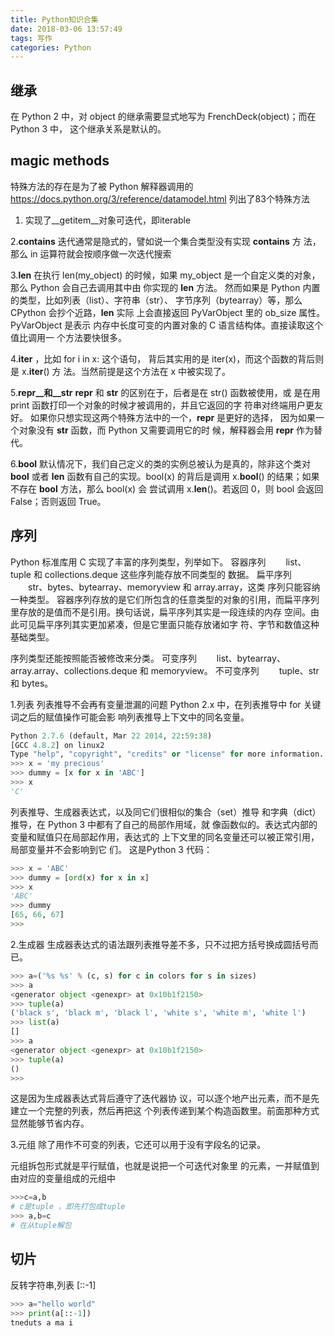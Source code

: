 ```yaml
---
title: Python知识合集
date: 2018-03-06 13:57:49
tags: 写作 
categories: Python
---
```


## 继承

在 Python 2 中，对 object 的继承需要显式地写为 FrenchDeck(object)；而在 Python 3 中，
这个继承关系是默认的。

## magic methods

特殊方法的存在是为了被 Python 解释器调用的
https://docs.python.org/3/reference/datamodel.html 列出了83个特殊方法

1. 实现了__getitem__对象可迭代，即iterable

2.__contains__
迭代通常是隐式的，譬如说一个集合类型没有实现 __contains__ 方
法，那么 in 运算符就会按顺序做一次迭代搜索

3.__len__
在执行 len(my_object) 的时候，如果
my_object 是一个自定义类的对象，那么 Python 会自己去调用其中由
你实现的 __len__ 方法。
然而如果是 Python 内置的类型，比如列表（list）、字符串（str）、
字节序列（bytearray）等，那么 CPython 会抄个近路，__len__ 实际
上会直接返回 PyVarObject 里的 ob_size 属性。PyVarObject 是表示
内存中长度可变的内置对象的 C 语言结构体。直接读取这个值比调用一
个方法要快很多。

4.__iter__
，比如 for i in x: 这个语句，
背后其实用的是 iter(x)，而这个函数的背后则是 x.__iter__() 方
法。当然前提是这个方法在 x 中被实现了。

5.__repr__和__str__
__repr__ 和 __str__ 的区别在于，后者是在 str() 函数被使用，或
是在用 print 函数打印一个对象的时候才被调用的，并且它返回的字
符串对终端用户更友好。
如果你只想实现这两个特殊方法中的一个，__repr__ 是更好的选择，
因为如果一个对象没有 __str__ 函数，而 Python 又需要调用它的时
候，解释器会用 __repr__ 作为替代。

6.__bool__
默认情况下，我们自己定义的类的实例总被认为是真的，除非这个类对
__bool__ 或者 __len__ 函数有自己的实现。bool(x) 的背后是调用
x.__bool__() 的结果；如果不存在 __bool__ 方法，那么 bool(x) 会
尝试调用 x.__len__()。若返回 0，则 bool 会返回 False；否则返回
True。

## 序列

Python 标准库用 C 实现了丰富的序列类型，列举如下。
容器序列
　　list、tuple 和 collections.deque 这些序列能存放不同类型的
数据。
扁平序列
　　str、bytes、bytearray、memoryview 和 array.array，这类
序列只能容纳一种类型。
容器序列存放的是它们所包含的任意类型的对象的引用，而扁平序列
里存放的是值而不是引用。换句话说，扁平序列其实是一段连续的内存
空间。由此可见扁平序列其实更加紧凑，但是它里面只能存放诸如字
符、字节和数值这种基础类型。

序列类型还能按照能否被修改来分类。
可变序列
　　list、bytearray、array.array、collections.deque 和
memoryview。
不可变序列
　　tuple、str 和 bytes。

1.列表
列表推导不会再有变量泄漏的问题
Python 2.x 中，在列表推导中 for 关键词之后的赋值操作可能会影
响列表推导上下文中的同名变量。

```python
Python 2.7.6 (default, Mar 22 2014, 22:59:38)
[GCC 4.8.2] on linux2
Type "help", "copyright", "credits" or "license" for more information.
>>> x = 'my precious'
>>> dummy = [x for x in 'ABC']
>>> x
'C'
```

列表推导、生成器表达式，以及同它们很相似的集合（set）推导
和字典（dict）推导，在 Python 3 中都有了自己的局部作用域，就
像函数似的。表达式内部的变量和赋值只在局部起作用，表达式的
上下文里的同名变量还可以被正常引用，局部变量并不会影响到它
们。
这是Python 3 代码：

```python
>>> x = 'ABC'
>>> dummy = [ord(x) for x in x]
>>> x 
'ABC'
>>> dummy 
[65, 66, 67]
>>>
```

2.生成器
生成器表达式的语法跟列表推导差不多，只不过把方括号换成圆括号而
已。

```python
>>> a=('%s %s' % (c, s) for c in colors for s in sizes)
>>> a
<generator object <genexpr> at 0x10b1f2150>
>>> tuple(a)
('black s', 'black m', 'black l', 'white s', 'white m', 'white l')
>>> list(a)
[]
>>> a
<generator object <genexpr> at 0x10b1f2150>
>>> tuple(a)
()
>>>
```

这是因为生成器表达式背后遵守了迭代器协
议，可以逐个地产出元素，而不是先建立一个完整的列表，然后再把这
个列表传递到某个构造函数里。前面那种方式显然能够节省内存。

3.元组
除了用作不可变的列表，它还可以用于没有字段名的记录。

元组拆包形式就是平行赋值，也就是说把一个可迭代对象里
的元素，一并赋值到由对应的变量组成的元组中

```python
>>>c=a,b
# c是tuple ，即先打包成tuple
>>> a,b=c
# 在从tuple解包
```

## 切片

反转字符串,列表
[::-1]

```python
>>> a="hello world"
>>> print(a[::-1])
tneduts a ma i
```